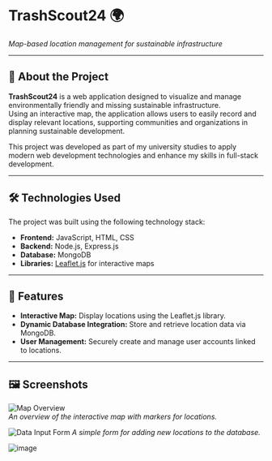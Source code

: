 # TrashScout24 🌍  
_Map-based location management for sustainable infrastructure_

---

## 📖 About the Project

**TrashScout24** is a web application designed to visualize and manage environmentally friendly and missing sustainable infrastructure.  
Using an interactive map, the application allows users to easily record and display relevant locations, supporting communities and organizations in planning sustainable development.

This project was developed as part of my university studies to apply modern web development technologies and enhance my skills in full-stack development.

---

## 🛠️ Technologies Used

The project was built using the following technology stack:

- **Frontend:** JavaScript, HTML, CSS  
- **Backend:** Node.js, Express.js  
- **Database:** MongoDB  
- **Libraries:** [Leaflet.js](https://leafletjs.com/) for interactive maps

---

## 🚀 Features

- **Interactive Map:** Display locations using the Leaflet.js library.
- **Dynamic Database Integration:** Store and retrieve location data via MongoDB.
- **User Management:** Securely create and manage user accounts linked to locations.

---

## 🖼️ Screenshots

![Map Overview](https://github.com/user-attachments/assets/27d8c2bc-9331-4863-9549-4e9b8355fee7)  
*An overview of the interactive map with markers for locations.*

![Data Input Form](https://github.com/user-attachments/assets/fdad44c8-a3c2-4b00-9ac0-ee18e2c52970)
*A simple form for adding new locations to the database.*

![image](https://github.com/user-attachments/assets/33ed14a0-cdcf-40ec-8aff-9fda869bb7c2)
